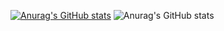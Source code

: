 [![Anurag's GitHub stats](https://github-readme-stats.vercel.app/api?username=cmg1411&theme=synthwave)](https://github.com/anuraghazra/github-readme-stats)
![Anurag's GitHub stats](https://github-readme-stats.vercel.app/api?username=anuraghazra&show_icons=true&theme=synthwave)
